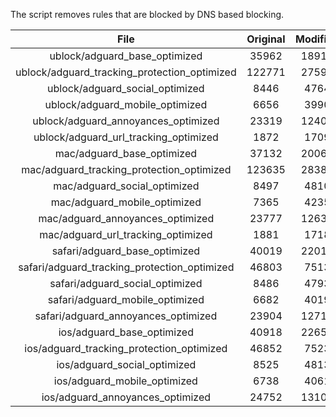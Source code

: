 The script removes rules that are blocked by DNS based blocking.


| File | Original | Modified |
|:----:|:-----:|:-----:|
| ublock/adguard_base_optimized | 35962 | 18910 |
| ublock/adguard_tracking_protection_optimized | 122771 | 27599 |
| ublock/adguard_social_optimized | 8446 | 4764 |
| ublock/adguard_mobile_optimized | 6656 | 3990 |
| ublock/adguard_annoyances_optimized | 23319 | 12404 |
| ublock/adguard_url_tracking_optimized | 1872 | 1709 |
| mac/adguard_base_optimized | 37132 | 20061 |
| mac/adguard_tracking_protection_optimized | 123635 | 28381 |
| mac/adguard_social_optimized | 8497 | 4810 |
| mac/adguard_mobile_optimized | 7365 | 4235 |
| mac/adguard_annoyances_optimized | 23777 | 12638 |
| mac/adguard_url_tracking_optimized | 1881 | 1718 |
| safari/adguard_base_optimized | 40019 | 22019 |
| safari/adguard_tracking_protection_optimized | 46803 | 7513 |
| safari/adguard_social_optimized | 8486 | 4793 |
| safari/adguard_mobile_optimized | 6682 | 4019 |
| safari/adguard_annoyances_optimized | 23904 | 12711 |
| ios/adguard_base_optimized | 40918 | 22650 |
| ios/adguard_tracking_protection_optimized | 46852 | 7523 |
| ios/adguard_social_optimized | 8525 | 4813 |
| ios/adguard_mobile_optimized | 6738 | 4061 |
| ios/adguard_annoyances_optimized | 24752 | 13103 |